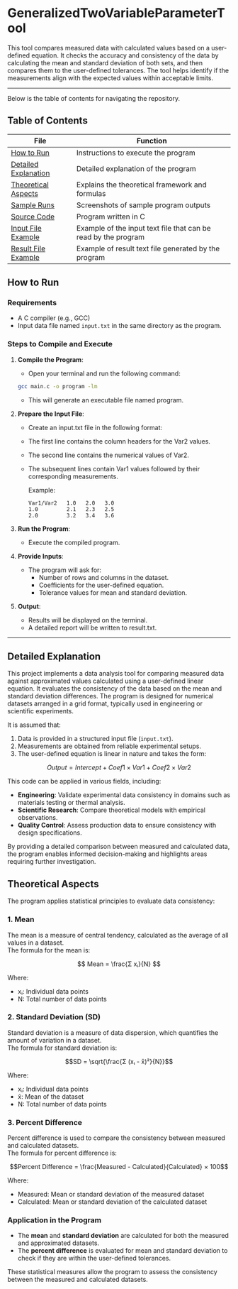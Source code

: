 # GeneralizedTwoVariableParameterTool

This tool compares measured data with calculated values based on a user-defined equation. It checks the accuracy and consistency of the data by calculating the mean and standard deviation of both sets, and then compares them to the user-defined tolerances. The tool helps identify if the measurements align with the expected values within acceptable limits.

---

Below is the table of contents for navigating the repository.

## Table of Contents
| File                                                   | Function                                               |
|--------------------------------------------------------|--------------------------------------------------------|
| [How to Run](README.md#how-to-run)                     | Instructions to execute the program                    |
| [Detailed Explanation](README.md#detailed-explanation) | Detailed explanation of the program                    |
| [Theoretical Aspects](README.md#theoretical-aspects)   | Explains the theoretical framework and formulas        |
| [Sample Runs](Sample_Runs/)                            | Screenshots of sample program outputs                  |
| [Source Code](Code.c)                                  | Program written in C                                   |
| [Input File Example](input.txt)                        | Example of the input text file that can be read by the program|
| [Result File Example](result.txt)                      | Example of result text file generated by the program   |


## How to Run

### Requirements
- A C compiler (e.g., GCC)
- Input data file named `input.txt` in the same directory as the program.

### Steps to Compile and Execute
1. **Compile the Program**:
   - Open your terminal and run the following command:  
   ```bash
   gcc main.c -o program -lm
   ```
   - This will generate an executable file named program.

3. **Prepare the Input File**:
   - Create an input.txt file in the following format:
   - The first line contains the column headers for the Var2 values.
   - The second line contains the numerical values of Var2.
   - The subsequent lines contain Var1 values followed by their corresponding measurements.

     Example:
     ```
     Var1/Var2   1.0   2.0   3.0
     1.0         2.1   2.3   2.5
     2.0         3.2   3.4   3.6
     ```

3. **Run the Program**:
   - Execute the compiled program.

5. **Provide Inputs**:
   - The program will ask for:
     - Number of rows and columns in the dataset.
     - Coefficients for the user-defined equation.
     - Tolerance values for mean and standard deviation.

5. **Output**:
   - Results will be displayed on the terminal.
   - A detailed report will be written to result.txt.



---

## Detailed Explanation
This project implements a data analysis tool for comparing measured data against approximated values calculated using a user-defined linear equation. It evaluates the consistency of the data based on the mean and standard deviation differences. The program is designed for numerical datasets arranged in a grid format, typically used in engineering or scientific experiments.

It is assumed that:
1. Data is provided in a structured input file (`input.txt`).
2. Measurements are obtained from reliable experimental setups.
3. The user-defined equation is linear in nature and takes the form:

$$
Output = Intercept + Coef1 × Var1 + Coef2 × Var2
$$

This code can be applied in various fields, including:
- **Engineering**: Validate experimental data consistency in domains such as materials testing or thermal analysis.
- **Scientific Research**: Compare theoretical models with empirical observations.
- **Quality Control**: Assess production data to ensure consistency with design specifications.

By providing a detailed comparison between measured and calculated data, the program enables informed decision-making and highlights areas requiring further investigation.


## Theoretical Aspects

The program applies statistical principles to evaluate data consistency:

### 1. **Mean**  
The mean is a measure of central tendency, calculated as the average of all values in a dataset.  
The formula for the mean is:

$$  
Mean = \frac{Σ xᵢ}{N}
$$

Where:
- xᵢ: Individual data points
- N: Total number of data points


### 2. **Standard Deviation (SD)**  
Standard deviation is a measure of data dispersion, which quantifies the amount of variation in a dataset.  
The formula for standard deviation is:  

$$SD = \sqrt{\frac{Σ (xᵢ - x̄)²}{N}}$$


Where:
- xᵢ: Individual data points
- x̄: Mean of the dataset
- N: Total number of data points


### 3. **Percent Difference**  
Percent difference is used to compare the consistency between measured and calculated datasets.  
The formula for percent difference is:  


$$Percent Difference = \frac{Measured - Calculated}{Calculated} × 100$$


Where:
- Measured: Mean or standard deviation of the measured dataset
- Calculated: Mean or standard deviation of the calculated dataset


### Application in the Program
- The **mean** and **standard deviation** are calculated for both the measured and approximated datasets.  
- The **percent difference** is evaluated for mean and standard deviation to check if they are within the user-defined tolerances.  

These statistical measures allow the program to assess the consistency between the measured and calculated datasets.



